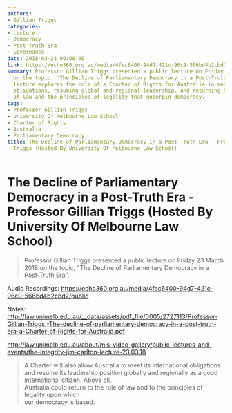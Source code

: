 ```yaml
---
authors:
- Gillian Triggs
categories:
- Lecture
- Democracy
- Post-Truth Era
- Governance
date: 2018-03-23 00:00:00
link: https://echo360.org.au/media/4fec6400-94d7-421c-96c9-566bd4b2cbd2/public
summary: Professor Gillian Triggs presented a public lecture on Friday 23 March 2018
  on the topic, 'The Decline of Parliamentary Democracy in a Post-Truth Era'. The
  lecture explores the role of a Charter of Rights for Australia in meeting international
  obligations, resuming global and regional leadership, and returning to the rule
  of law and the principles of legality that underpin democracy.
tags:
- Professor Gillian Triggs
- University Of Melbourne Law School
- Charter of Rights
- Australia
- Parliamentary Democracy
title: The Decline of Parliamentary Democracy in a Post-Truth Era - Professor Gillian
  Triggs (Hosted By University Of Melbourne Law School)
---
```


# The Decline of Parliamentary Democracy in a Post-Truth Era - Professor Gillian Triggs (Hosted By University Of Melbourne Law School)

> Professor Gillian Triggs presented a public lecture on Friday 23 March 2018 on the topic, "The Decline of Parliamentary Democracy in a Post-Truth Era".

Audio Recordings: https://echo360.org.au/media/4fec6400-94d7-421c-96c9-566bd4b2cbd2/public

Notes: http://law.unimelb.edu.au/__data/assets/pdf_file/0005/2727113/Professor-Gillian-Triggs,-The-decline-of-parliamentary-democracy-in-a-post-truth-era-a-Charter-of-Rights-for-Australia.pdf

http://law.unimelb.edu.au/about/mls-video-gallery/public-lectures-and-events/the-integrity-jim-carlton-lecture-23.03.18

> A	Charter	will	also	allow	Australia	to	meet	its	international	obligations	and	resume	its	
leadership	position	globally	and	regionally	as	a	good	international	citizen.	Above	all,	
Australia	could return	to	the	rule	of	law	and	to	the	principles	of	legality	upon	which	
our	democracy	is	based.

<!-- more -->